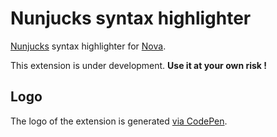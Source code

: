# Nunjucks syntax highlighter

[Nunjucks](https://mozilla.github.io/nunjucks/) syntax highlighter for [Nova](https://www.nova.app/).

This extension is under development. **Use it at your own risk !**

## Logo

The logo of the extension is generated [via CodePen](https://codepen.io/alienlebarge/pen/JjKjExM).
